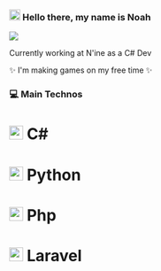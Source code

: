 ### <img src="https://img.icons8.com/nolan/512/google-code.png" height="20"/> Hello there, my name is Noah

![](https://komarev.com/ghpvc/?username=noahsmo&color=blueviolet&style=flat-square)

<p> Currently working at N'ine as a C# Dev</p>

<p> ✨ I'm making games on my free time ✨</p>

### 💻 Main Technos

# <img src="https://icones8.fr/icon/55205/c-sharp-logo" height="25"/> C#

# <img src="https://icones8.fr/icon/Rc0Xn5AtE8kX/python" height="25"/> Python

# <img src="https://icones8.fr/icon/Rc0Xn5AtE8kX/python" height="25"/> Php
# <img src="https://icones8.fr/icon/Rc0Xn5AtE8kX/python" height="25"/> Laravel




[github]: https://github.com/noahSmo
[linkedin]: https://linkedin.com/in/noah-petel
[mail]: mailto://noah.petel@gmail.com

<!--
**NoahSmo/NoahSmo** is a ✨ _special_ ✨ repository because its `README.md` (this file) appears on your GitHub profile.

Here are some ideas to get you started:

- 🔭 I’m currently working on ...
- 🌱 I’m currently learning ...
- 👯 I’m looking to collaborate on ...
- 🤔 I’m looking for help with ...
- 💬 Ask me about ...
- 📫 How to reach me: ...
- 😄 Pronouns: ...
- ⚡ Fun fact: ...
-->
